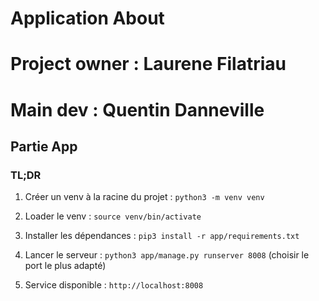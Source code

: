 # Application About
# Project owner : Laurene Filatriau
# Main dev : Quentin Danneville

## Partie App

### TL;DR

1. Créer un venv à la racine du projet : `python3 -m venv venv`

2. Loader le venv : `source venv/bin/activate`

3. Installer les dépendances : `pip3 install -r app/requirements.txt`

4. Lancer le serveur : `python3 app/manage.py runserver 8008` (choisir le port le plus adapté)

5. Service disponible : `http://localhost:8008`